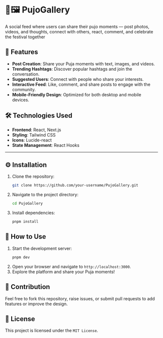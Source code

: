 # 🔱🖼️ PujoGallery

A social feed where users can share their pujo moments — post photos, videos, and thoughts, connect with others, react, comment, and celebrate the festival together

## 🌟 Features

- **Post Creation**: Share your Puja moments with text, images, and videos.
- **Trending Hashtags**: Discover popular hashtags and join the conversation.
- **Suggested Users**: Connect with people who share your interests.
- **Interactive Feed**: Like, comment, and share posts to engage with the community.
- **Mobile-Friendly Design**: Optimized for both desktop and mobile devices.

## 🛠️ Technologies Used

- **Frontend**: React, Next.js
- **Styling**: Tailwind CSS
- **Icons**: Lucide-react
- **State Management**: React Hooks

---

## ⚙️ Installation

1. Clone the repository:
   ```bash
   git clone https://github.com/your-username/PujoGallery.git
   ```
2. Navigate to the project directory:
   ```bash
   cd PujoGallery
   ```
3. Install dependencies:
   ```bash
   pnpm install
   ```

## 🚀 How to Use

1. Start the development server:
   ```bash
   pnpm dev
   ```
2. Open your browser and navigate to `http://localhost:3000`.
3. Explore the platform and share your Puja moments!

## 🤝 Contribution

Feel free to fork this repository, raise issues, or submit pull requests to add features or improve the design.

## 📜 License

This project is licensed under the `MIT License`.